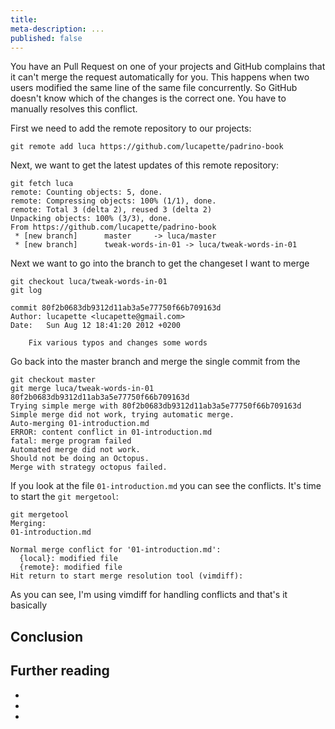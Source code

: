 ```yaml
---
title:
meta-description: ...
published: false
---
```


You have an Pull Request on one of your projects and GitHub complains that it can't merge the request automatically for you. This happens when two users modified the same line of the same file concurrently. So GitHub doesn't know which of the changes is the correct one. You have to manually resolves this conflict.

First we need to add the remote repository to our projects:

    git remote add luca https://github.com/lucapette/padrino-book

Next, we want to get the latest updates of this remote repository:

    git fetch luca
    remote: Counting objects: 5, done.
    remote: Compressing objects: 100% (1/1), done.
    remote: Total 3 (delta 2), reused 3 (delta 2)
    Unpacking objects: 100% (3/3), done.
    From https://github.com/lucapette/padrino-book
     * [new branch]      master     -> luca/master
     * [new branch]      tweak-words-in-01 -> luca/tweak-words-in-01

Next we want to go into the branch to get the changeset I want to merge

    git checkout luca/tweak-words-in-01
    git log

    commit 80f2b0683db9312d11ab3a5e77750f66b709163d
    Author: lucapette <lucapette@gmail.com>
    Date:   Sun Aug 12 18:41:20 2012 +0200

        Fix various typos and changes some words

Go back into the master branch and merge the single commit from the

    git checkout master
    git merge luca/tweak-words-in-01 80f2b0683db9312d11ab3a5e77750f66b709163d
    Trying simple merge with 80f2b0683db9312d11ab3a5e77750f66b709163d
    Simple merge did not work, trying automatic merge.
    Auto-merging 01-introduction.md
    ERROR: content conflict in 01-introduction.md
    fatal: merge program failed
    Automated merge did not work.
    Should not be doing an Octopus.
    Merge with strategy octopus failed.

If you look at the file `01-introduction.md` you can see the conflicts. It's time to start the `git mergetool`:

    git mergetool
    Merging:
    01-introduction.md

    Normal merge conflict for '01-introduction.md':
      {local}: modified file
      {remote}: modified file
    Hit return to start merge resolution tool (vimdiff):

As you can see, I'm using vimdiff for handling conflicts and that's it basically


## Conclusion

## Further reading

-
-
-

